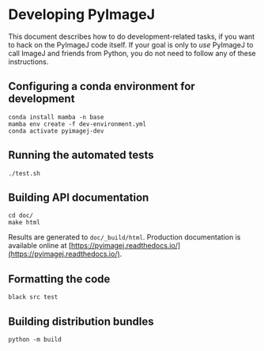 # Developing PyImageJ

This document describes how to do development-related tasks,
if you want to hack on the PyImageJ code itself. If your goal
is only to *use* PyImageJ to call ImageJ and friends from
Python, you do not need to follow any of these instructions.

## Configuring a conda environment for development

```
conda install mamba -n base
mamba env create -f dev-environment.yml
conda activate pyimagej-dev
```

## Running the automated tests

```
./test.sh
```

## Building API documentation

```
cd doc/
make html
```

Results are generated to `doc/_build/html`. Production documentation is available online at [https://pyimagej.readthedocs.io/](https://pyimagej.readthedocs.io/).

## Formatting the code

```
black src test
```

## Building distribution bundles

```
python -m build
```
